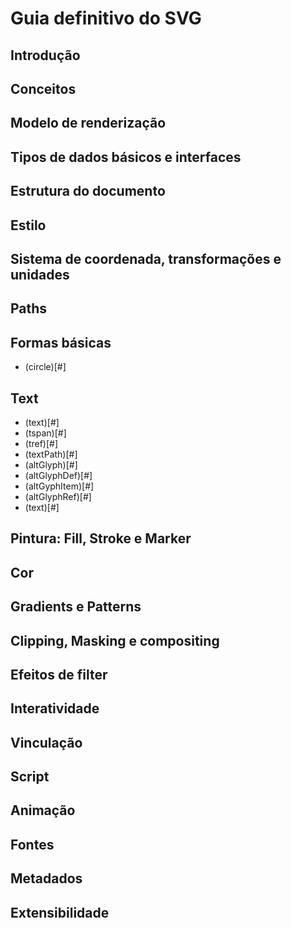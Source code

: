 # Guia definitivo do SVG

## Introdução
## Conceitos
## Modelo de renderização
## Tipos de dados básicos  e interfaces
## Estrutura do documento
## Estilo
## Sistema de coordenada, transformações e unidades
## Paths
## Formas básicas
- (circle)[#]
## Text
- (text)[#]
- (tspan)[#]
- (tref)[#]
- (textPath)[#]
- (altGlyph)[#]
- (altGlyphDef)[#]
- (altGyphItem)[#]
- (altGlyphRef)[#]
- (text)[#]
## Pintura: Fill, Stroke e Marker
## Cor
## Gradients e Patterns
## Clipping, Masking e compositing
## Efeitos de filter
## Interatividade
## Vinculação
## Script
## Animação
## Fontes
## Metadados
## Extensibilidade